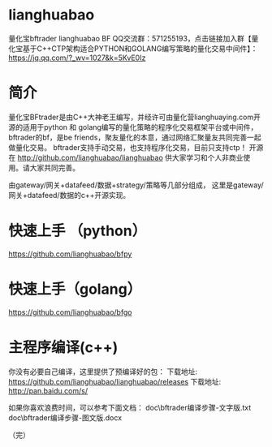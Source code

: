 # lianghuabao
量化宝bftrader lianghuabao BF
QQ交流群：571255193，点击链接加入群【量化宝基于C++CTP架构适合PYTHON和GOLANG编写策略的量化交易中间件】：https://jq.qq.com/?_wv=1027&k=5KvE0Iz



简介
======

量化宝BFtrader是由C++大神老王编写，并经许可由量化营lianghuaying.com开源的适用于python 和 golang编写的量化策略的程序化交易框架平台或中间件，bftrader的bf，是be friends，聚友量化的本意，通过网络汇聚量友共同完善一起做量化交易。
bftrader支持手动交易，也支持程序化交易，目前只支持ctp！
开源在
http://github.com/lianghuabao/lianghuabao
供大家学习和个人非商业使用。请大家共同完善。

由gateway/网关+datafeed/数据+strategy/策略等几部分组成，
这里是gateway/网关+datafeed/数据的c++开源实现。

快速上手 （python）
======
https://github.com/lianghuabao/bfpy

快速上手（golang）
======
https://github.com/lianghuabao/bfgo

主程序编译(c++)
======
你没有必要自己编译，这里提供了预编译好的包：
下载地址: https://github.com/lianghuabao/lianghuabao/releases
下载地址: http://pan.baidu.com/s/

如果你喜欢浪费时间，可以参考下面文档：
doc\bftrader编译步骤-文字版.txt
doc\bftrader编译步骤-图文版.docx

（完）
